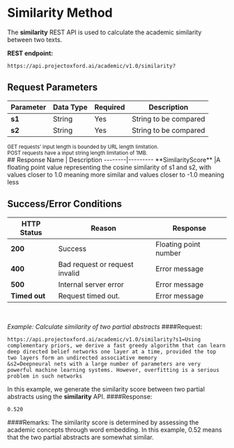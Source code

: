<!-- 
NavPath: Academic Knowledge API
LinkLabel: Similarity Method
Url:Academic-Knowledge-API/documentation/SimilarityMethod
Weight: 75
-->

# Similarity Method

The **similarity** REST API is used to calculate the academic similarity between two texts. 
<br>

**REST endpoint:**
```
https://api.projectoxford.ai/academic/v1.0/similarity?
```

## Request Parameters
Parameter        |Data Type      |Required | Description
----------|----------|----------|------------
**s1**        |String   |Yes  |String to be compared
**s2**        |String   |Yes  |String to be compared
<sub>
GET requests' input length is bounded by URL length limitation.
<br>
POST requests have a input string length limitation of 1MB.
</sub>
<br>
## Response
Name | Description
--------|---------
**SimilarityScore**        |A floating point value representing the cosine similarity of s1 and s2, with values closer to 1.0 meaning more similar and values closer to -1.0 meaning less
<br>

## Success/Error Conditions
HTTP Status | Reason | Response
-----------|----------|--------
**200**         |Success | Floating point number
**400**         | Bad request or request invalid | Error message      
**500**         |Internal server error | Error message
**Timed out**     | Request timed out.  | Error message
<br>

*Example: Calculate similarity of two partial abstracts*
####Request:
```
https://api.projectoxford.ai/academic/v1.0/similarity?s1=Using complementary priors, we derive a fast greedy algorithm that can learn deep directed belief networks one layer at a time, provided the top two layers form an undirected associative memory
&s2=Deepneural nets with a large number of parameters are very powerful machine learning systems. However, overfitting is a serious problem in such networks
```
In this example, we generate the similarity score between two partial abstracts using the **similarity** API.
####Response:
```
0.520
```
####Remarks:
The similarity score is determined by assessing the academic concepts through word embedding. In this example, 0.52 means that the two partial abstracts are somewhat similar.
<br>
